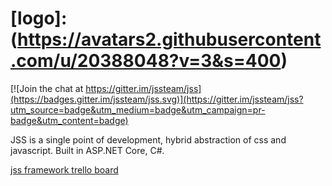 # [logo]:(https://avatars2.githubusercontent.com/u/20388048?v=3&s=400)

[![Join the chat at https://gitter.im/jssteam/jss](https://badges.gitter.im/jssteam/jss.svg)](https://gitter.im/jssteam/jss?utm_source=badge&utm_medium=badge&utm_campaign=pr-badge&utm_content=badge)

JSS is a single point of development, hybrid abstraction of css and javascript. Built in ASP.NET Core, C#.

[jss framework trello board](https://trello.com/b/fqLVNfgq/jss-framework)
